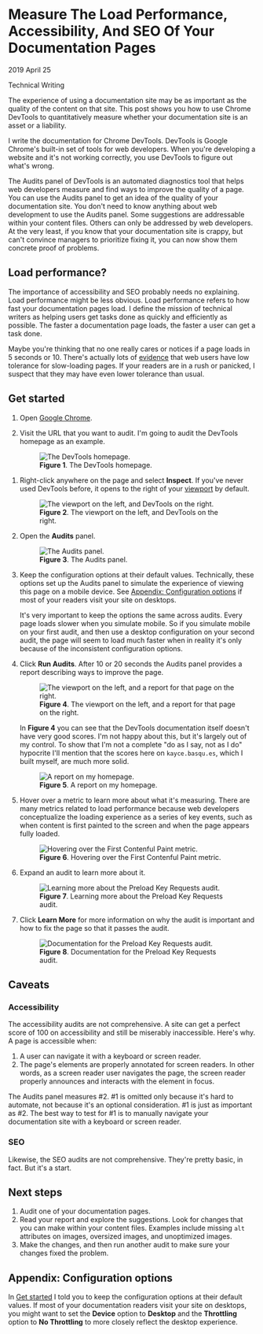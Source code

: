 <h1 id="title">
  Measure The Load Performance, Accessibility, And SEO Of Your Documentation Pages
</h1>

<p id="time">
  <time datetime="2019-04-25">2019 April 25</time>
</p>

<p id="category">Technical Writing</p>

<p id="summary">
  The experience of using a documentation site may be as important as the quality of the content
  on that site. This post shows you how to use Chrome DevTools to quantitatively measure
  whether your documentation site is an asset or a liability.
</p>

I write the documentation for Chrome DevTools. DevTools is Google Chrome's built-in set of
tools for web developers. When you're developing a website and it's not working correctly, you use
DevTools to figure out what's wrong.

The Audits panel of DevTools is an automated diagnostics tool that helps web developers measure
and find ways to improve the quality of a page. You can use the Audits panel to get an idea of
the quality of your documentation site. You don't need to know anything about web development to
use the Audits panel. Some suggestions are addressable within your content files. Others
can only be addressed by web developers. At the very least, if you know that your documentation
site is crappy, but can't convince managers to prioritize fixing it, you can now show them
concrete proof of problems.

<h2 id="loadperf">Load performance?</h2>

[perf]: https://medium.com/@vikigreen/impact-of-slow-page-load-time-on-website-performance-40d5c9ce568a

The importance of accessibility and SEO probably needs no explaining. Load performance might
be less obvious. Load performance refers to how fast your documentation pages load. I define the
mission of technical writers as helping users get tasks done as quickly and efficiently
as possible. The faster a documentation page loads, the faster a user can get a task done.

Maybe you're thinking that no one really cares or notices if a page loads in 5 seconds or 10.
There's actually lots of [evidence][perf] that web users have low tolerance for slow-loading pages.
If your readers are in a rush or panicked, I suspect that they may have even lower tolerance than
usual.

<h2 id="getstarted">Get started</h2>

[chrome]: https://www.google.com/chrome/

1. Open [Google Chrome][chrome].
1. Visit the URL that you want to audit. I'm going to audit the DevTools homepage as an
   example.

     <figure>
       <img src="/media/lighthouse1.png"
            alt="The DevTools homepage."/>
       <figcaption>
         <b>Figure 1</b>. The DevTools homepage.
       </figcaption>
     </figure>

[viewport]: https://developer.mozilla.org/en-US/docs/Glossary/Viewport

1. Right-click anywhere on the page and select **Inspect**. If you've never used DevTools before,
   it opens to the right of your [viewport][viewport] by default.

     <figure>
       <img src="/media/lighthouse2.png"
            alt="The viewport on the left, and DevTools on the right."/>
       <figcaption>
         <b>Figure 2</b>. The viewport on the left, and DevTools on the right.
       </figcaption>
     </figure>

1. Open the **Audits** panel.

     <figure>
       <img src="/media/lighthouse3.png"
            alt="The Audits panel."/>
       <figcaption>
         <b>Figure 3</b>. The Audits panel.
       </figcaption>
     </figure>

1. Keep the configuration options at their default values. Technically, these options set up
   the Audits panel to simulate the experience of viewing this page on a mobile device. See
   <a href="#config">Appendix: Configuration options</a> if most of your readers visit your
   site on desktops.

   It's very important to keep the options the same across audits. Every page loads slower
   when you simulate mobile. So if you simulate mobile on your first audit, and then
   use a desktop configuration on your second audit, the page will seem to load much faster
   when in reality it's only because of the inconsistent configuration options.

1. Click **Run Audits**. After 10 or 20 seconds the Audits panel provides a report describing
   ways to improve the page.

     <figure>
       <img src="/media/lighthouse4.png"
            alt="The viewport on the left, and a report for that page on the right."/>
       <figcaption>
         <b>Figure 4</b>. The viewport on the left, and a report for that page on the right.
       </figcaption>
     </figure>

     In **Figure 4** you can see that the DevTools documentation itself doesn't have very
     good scores. I'm not happy about this, but it's largely out of my control. To show that
     I'm not a complete "do as I say, not as I do" hypocrite I'll mention that the scores
     here on `kayce.basqu.es`, which I built myself, are much more solid.

     <figure>
       <img src="/media/lighthouse8.png"
            alt="A report on my homepage."/>
       <figcaption>
         <b>Figure 5</b>. A report on my homepage.
       </figcaption>
     </figure>

1. Hover over a metric to learn more about what it's measuring. There are many metrics related to
   load performance because web developers conceptualize the loading experience as a series of key
   events, such as when content is first painted to the screen and when the page appears
   fully loaded.

     <figure>
       <img src="/media/lighthouse5.png"
            alt="Hovering over the First Contenful Paint metric."/>
       <figcaption>
         <b>Figure 6</b>. Hovering over the First Contenful Paint metric.
       </figcaption>
     </figure>

1. Expand an audit to learn more about it.

     <figure>
       <img src="/media/lighthouse6.png"
            alt="Learning more about the Preload Key Requests audit."/>
       <figcaption>
         <b>Figure 7</b>. Learning more about the Preload Key Requests audit.
       </figcaption>
     </figure>

1. Click **Learn More** for more information on why the audit is important and how to fix
   the page so that it passes the audit.

     <figure>
       <img src="/media/lighthouse7.png"
            alt="Documentation for the Preload Key Requests audit."/>
       <figcaption>
         <b>Figure 8</b>. Documentation for the Preload Key Requests audit.
       </figcaption>
     </figure>

<h2 id="caveats">Caveats</h2>

<h3 id="a11y">Accessibility</h3>

The accessibility audits are not comprehensive. A site can get a perfect score of 100 on
accessibility and still be miserably inaccessible. Here's why. A page is accessible when:

1. A user can navigate it with a keyboard or screen reader.
1. The page's elements are properly annotated for screen readers. In other words, as a
   screen reader user navigates the page, the screen reader properly announces and interacts
   with the element in focus.

The Audits panel measures #2. #1 is omitted only because it's hard to automate, not because
it's an optional consideration. #1 is just as important as #2. The best way to test for #1 is
to manually navigate your documentation site with a keyboard or screen reader.

<h3 id="seo">SEO</h3>

Likewise, the SEO audits are not comprehensive. They're pretty basic, in fact. But it's a start.

<h2 id="next">Next steps</h2>

1. Audit one of your documentation pages.
1. Read your report and explore the suggestions. Look for changes that you can make within
   your content files. Examples include missing `alt` attributes on images, oversized images,
   and unoptimized images.
1. Make the changes, and then run another audit to make sure your changes fixed the problem.

<h2 id="config">Appendix: Configuration options</h2>

In <a href="#getstarted">Get started</a> I told you to keep the configuration options at
their default values. If most of your documentation readers visit your site on desktops,
you might want to set the **Device** option to **Desktop** and the **Throttling** option to
**No Throttling** to more closely reflect the desktop experience.
